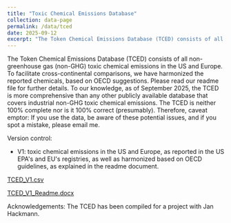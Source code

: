 ```yaml
---
title: "Toxic Chemical Emissions Database"
collection: data-page
permalink: /data/tced
date: 2025-09-12
excerpt: "The Token Chemical Emissions Database (TCED) consists of all non-greenhouse gas (non-GHG) toxic chemical emissions in the US and Europe. To facilitate cross-continental comparisons, we have harmonized the reported chemicals, based on OECD suggestions."
---
```


The Token Chemical Emissions Database (TCED) consists of all non-greenhouse gas (non-GHG) toxic chemical emissions in the US and Europe. To facilitate cross-continental comparisons, we have harmonized the reported chemicals, based on OECD suggestions. Please read our readme file for further details. To our knowledge, as of September 2025, the TCED is more comprehensive than any other publicly available database that covers industrial non-GHG toxic chemical emissions. The TCED is neither 100% complete nor is it 100% correct (presumably). Therefore, caveat emptor: If you use the data, be aware of these potential issues, and if you spot a mistake, please email me.

Version control:
- V1: toxic chemical emissions in the US and Europe, as reported in the US EPA's and EU's registries, as well as harmonized based on OECD guidelines, as explained in the readme document.
 
[TCED_V1.csv](/files/tced_v1.csv.zip)

[TCED_V1_Readme.docx](/files/tced_v1_readme.docx)

Acknowledgements: The TCED has been compiled for a project with Jan Hackmann.
